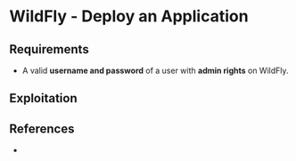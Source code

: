 # WildFly - Deploy an Application

## Requirements

 - A valid **username and password** of a user with **admin rights** on WildFly.

## Exploitation


## References
 - 